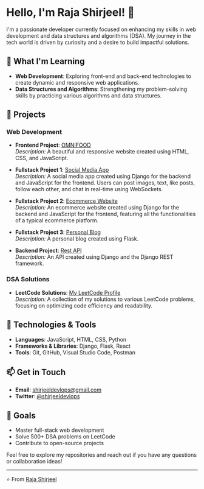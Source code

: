 # Hello, I'm Raja Shirjeel! 👋

I'm a passionate developer currently focused on enhancing my skills in web development and data structures and algorithms (DSA). My journey in the tech world is driven by curiosity and a desire to build impactful solutions.

## 🌱 What I'm Learning

- **Web Development**: Exploring front-end and back-end technologies to create dynamic and responsive web applications.
- **Data Structures and Algorithms**: Strengthening my problem-solving skills by practicing various algorithms and data structures.

## 💼 Projects

### Web Development
- **Frontend Project**: [OMNIFOOD](https://github.com/RajaShirjeel/OMNIFOOD)  
  *Description:* A beautiful and responsive website created using HTML, CSS, and JavaScript.

- **Fullstack Project 1**: [Social Media App](https://github.com/RajaShirjeel/Social-Media-App-Django)  
  *Description:* A social media app created using Django for the backend and JavaScript for the frontend. Users can post images, text, like posts, follow each other, and chat in real-time using WebSockets.

- **Fullstack Project 2**: [Ecommerce Website](https://github.com/RajaShirjeel/Online-Shop-Django)  
  *Description:* An ecommerce website created using Django for the backend and JavaScript for the frontend, featuring all the functionalities of a typical ecommerce platform.

- **Fullstack Project 3**: [Personal Blog](https://github.com/RajaShirjeel/Complete-Blog-Project)  
  *Description:* A personal blog created using Flask.

- **Backend Project**: [Rest API](https://github.com/RajaShirjeel/Rest-Api-Django)  
  *Description:* An API created using Django and the Django REST framework.

### DSA Solutions
- **LeetCode Solutions**: [My LeetCode Profile](https://leetcode.com/u/rajashirjeel/)  
  *Description:* A collection of my solutions to various LeetCode problems, focusing on optimizing code efficiency and readability.

## 🔧 Technologies & Tools

- **Languages**: JavaScript, HTML, CSS, Python
- **Frameworks & Libraries**: Django, Flask, React
- **Tools**: Git, GitHub, Visual Studio Code, Postman

## 📫 Get in Touch

- **Email**: [shirjeeldevlops@gmail.com](mailto:shirjeeldevlops@gmail.com)
- **Twitter**: [@shirjeeldevlops](https://x.com/shirjeeldevlops)

## 🚀 Goals

- Master full-stack web development
- Solve 500+ DSA problems on LeetCode
- Contribute to open-source projects

Feel free to explore my repositories and reach out if you have any questions or collaboration ideas!

---

⭐️ From [Raja Shirjeel](https://github.com/RajaShirjeel)



<!---
RajaShirjeel/RajaShirjeel is a ✨ special ✨ repository because its `README.md` (this file) appears on your GitHub profile.
You can click the Preview link to take a look at your changes.
--->
